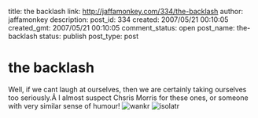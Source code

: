 title: the backlash
link: http://jaffamonkey.com/334/the-backlash
author: jaffamonkey
description: 
post_id: 334
created: 2007/05/21 00:10:05
created_gmt: 2007/05/21 00:10:05
comment_status: open
post_name: the-backlash
status: publish
post_type: post

# the backlash

Well, if we cant laugh at ourselves, then we are certainly taking ourselves too seriously.Â I almost suspect Chsris Morris for these ones, or someone with very similar sense of humour! ![wankr](http://www.jaffamonkey.co.uk/images/wankr.png) ![isolatr](http://www.jaffamonkey.co.uk/images/isolatr.png)